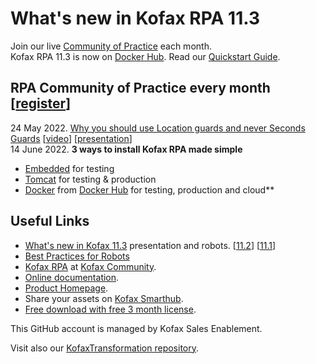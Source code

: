 
# What's new in Kofax RPA 11.3
Join our live [Community of Practice](https://cvent.me/Y7gqWA) each month.  
Kofax RPA 11.3 is now on [Docker Hub](https://hub.docker.com/u/kofax). Read our [Quickstart Guide](https://github.com/KofaxRPA/Docker).
## RPA Community of Practice every month [[register](https://cvent.me/Y7gqWA)] 
 24 May 2022. [Why you should use Location guards and never Seconds Guards](https://kofax.app.bigtincan.com/pfiles/eb9PWRq270Kl3AXN5gyxf1sncQUvUDUM8wyrVvDjZoGO4pxYQ1/f/1039688448)  [[video](https://kofax.app.bigtincan.com/pfiles/KkoeJP7wRa4bVZqMlg2Vf3sOc7CAflTWg12YNx0OjGAzmp3yXW/f/1039688592)] [[presentation](https://kofax.app.bigtincan.com/pfiles/eb9PWRq270Kl3AXN5gyxf1sncQUvUDUM8wyrVvDjZoGO4pxYQ1/f/1039688449)]  
14 June 2022. **3 ways to install Kofax RPA made simple**  
* [Embedded](https://www.kofax.com/products/rpa/rpa-free-trial) for testing  
* [Tomcat](https://github.com/KofaxRPA/RPA-Best-Practices/wiki/Install-Kofax-RPA-11.3-on-Apache-Tomcat-on-Windows) for testing & production  
* [Docker](https://github.com/KofaxRPA/Docker) from [Docker Hub](https://hub.docker.com/u/kofax) for testing, production and cloud**  



## Useful Links
* [What's new in Kofax 11.3](https://github.com/KofaxRPA/RPA-11.3) presentation and robots. [[11.2](https://github.com/KofaxRPA/RPA-11.2)] [[11.1](https://github.com/KofaxRPA/RPA-11.1)]  
* [Best Practices for Robots](https://github.com/KofaxRPA/RPA-Best-Practices#readme)
* [Kofax RPA](https://community.kofax.com/s/topic/0TO3m000000IznGGAS/robotic-process-automation) at [Kofax Community](https://community.kofax.com).
* [Online documentation](https://docshield.kofax.com/RPA/en_US/11.3.0_5cdzhlgb3t/help/rpa_help/help_main/c_welcomegeneral.html).
* [Product Homepage](https://www.kofax.com/products/rpa).
* Share your assets on [Kofax Smarthub](https://smarthub.kofax.com/).
* [Free download with free 3 month license](https://www.kofax.com/products/rpa/rpa-free-trial).

This GitHub account is managed by Kofax Sales Enablement.

Visit also our [KofaxTransformation repository](https://github.com/KofaxTransformation).
